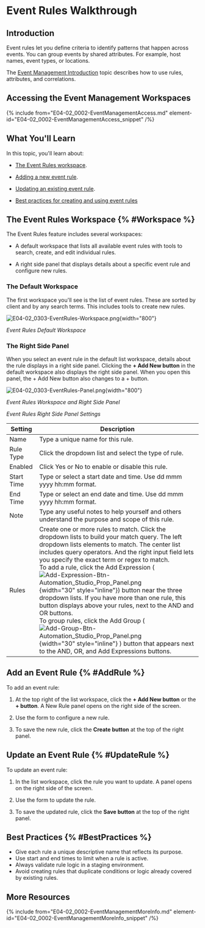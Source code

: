 # Event Rules Walkthrough

## Introduction

Event rules let you define criteria to identify patterns that happen across events. You can group events by shared attributes. For example, host names, event types, or locations.

The [Event Management Introduction](E04-02_0002-Event-Mgmnt-Mod-Intro.md) topic describes how to use rules, attributes, and correlations.

## Accessing the Event Management Workspaces

{% include from="E04-02_0002-EventManagementAccess.md" element-id="E04-02_0002-EventManagementAccess_snippet" /%}


## What You'll Learn

In this topic, you'll learn about:

* [The Event Rules workspace](#Workspace).

* [Adding a new event rule](#AddRule).

* [Updating an existing event rule](#UpdateRule).

* [Best practices for creating and using event rules](#BestPractices)


## The Event Rules Workspace {% #Workspace %}

The Event Rules feature includes several workspaces:

* A default workspace that lists all available event rules with tools to search, create, and edit individual rules.

* A right side panel that displays details about a specific event rule and configure new rules.

### The Default Workspace

The first workspace you'll see is the list of event rules. These are sorted by client and by any search terms. This includes tools to create new rules.

![E04-02_0303-EventRules-Workspace.png](E04-02_0303-EventRules-Workspace.png){width="800"}

*Event Rules Default Workspace*

### The Right Side Panel

When you select an event rule in the default list workspace, details about the rule displays in a right side panel. Clicking the **+ Add New button** in the default workspace also displays the right side panel. When you open this panel, the + Add New button also changes to a + button.

![E04-02_0303-EventRules-Panel.png](E04-02_0303-EventRules-Panel.png){width="800"}

*Event Rules Workspace and Right Side Panel*

*Event Rules Right Side Panel Settings*

| Setting    | Description                                                                                                                                                                                                                                                                                                                                                                                                                                                                                                                                                                                                                                                                                                                                                                                                                                          |
|------------|------------------------------------------------------------------------------------------------------------------------------------------------------------------------------------------------------------------------------------------------------------------------------------------------------------------------------------------------------------------------------------------------------------------------------------------------------------------------------------------------------------------------------------------------------------------------------------------------------------------------------------------------------------------------------------------------------------------------------------------------------------------------------------------------------------------------------------------------------|
| Name       | Type a unique name for this rule.                                                                                                                                                                                                                                                                                                                                                                                                                                                                                                                                                                                                                                                                                                                                                                                                                    |
| Rule Type  | Click the dropdown list and select the type of rule.                                                                                                                                                                                                                                                                                                                                                                                                                                                                                                                                                                                                                                                                                                                                                                                                 |
| Enabled    | Click Yes or No to enable or disable this rule.                                                                                                                                                                                                                                                                                                                                                                                                                                                                                                                                                                                                                                                                                                                                                                                                      |
| Start Time | Type or select a start date and time. Use dd mmm yyyy hh:mm format.                                                                                                                                                                                                                                                                                                                                                                                                                                                                                                                                                                                                                                                                                                                                                                                  |
| End Time   | Type or select an end date and time. Use dd mmm yyyy hh:mm format.                                                                                                                                                                                                                                                                                                                                                                                                                                                                                                                                                                                                                                                                                                                                                                                   |
| Note       | Type any useful notes to help yourself and others understand the purpose and scope of this rule.                                                                                                                                                                                                                                                                                                                                                                                                                                                                                                                                                                                                                                                                                                                                                     |
| Rules      | Create one or more rules to match. Click the dropdown lists to build your match query. The left dropdown lists elements to match. The center list includes query operators. And the right input field lets you specify the exact term or regex to match.<br/>To add a rule, click the Add Expression ( ![Add-Expression-Btn-Automation_Studio_Prop_Panel.png](Add-Expression-Btn-Automation_Studio_Prop_Panel.png){width="30" style="inline"}) button near the three dropdown lists. If you have more than one rule, this button displays above your rules, next to the AND and OR buttons.<br/>To group rules, click the Add Group ( ![Add-Group-Btn-Automation_Studio_Prop_Panel.png](Add-Group-Btn-Automation_Studio_Prop_Panel.png){width="30" style="inline"} ) button that appears next to the AND, OR, and Add Expressions buttons. |


## Add an Event Rule {% #AddRule %}

To add an event rule:

1. At the top right of the list workspace, click the **+ Add New button** or the **+ button**. A New Rule panel opens on the right side of the screen.

2. Use the form to configure a new rule.

3. To save the new rule, click the **Create button** at the top of the right panel.


## Update an Event Rule {% #UpdateRule %}

To update an event rule:

1. In the list workspace, click the rule you want to update. A panel opens on the right side of the screen.

2. Use the form to update the rule.

3. To save the updated rule, click the **Save button** at the top of the right panel.


## Best Practices {% #BestPractices %}

* Give each rule a unique descriptive name that reflects its purpose.
* Use start and end times to limit when a rule is active.
* Always validate rule logic in a staging environment.
* Avoid creating rules that duplicate conditions or logic already covered by existing rules.

## More Resources

{% include from="E04-02_0002-EventManagementMoreInfo.md" element-id="E04-02_0002-EventManagementMoreInfo_snippet" /%}
